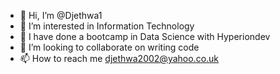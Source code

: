 - 👋 Hi, I’m @Djethwa1
- 👀 I’m interested in Information Technology
- 🌱 I have done a bootcamp in Data Science with Hyperiondev
- 💞️ I’m looking to collaborate on writing code
- 📫 How to reach me djethwa2002@yahoo.co.uk

<!---
Djethwa1/Djethwa1 is a ✨ special ✨ repository because its `README.md` (this file) appears on your GitHub profile.
You can click the Preview link to take a look at your changes.
--->

